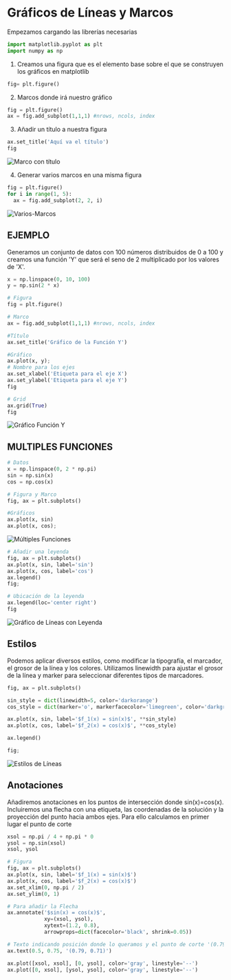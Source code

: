 # Gráficos de Líneas y Marcos

Empezamos cargando las librerías necesarias
``` python
import matplotlib.pyplot as plt
import numpy as np
```

1. Creamos una figura que es el elemento base sobre el que se construyen los gráficos en matplotlib
 ``` python
fig= plt.figure()
```
2. Marcos donde irá nuestro gráfico
```python
fig = plt.figure()
ax = fig.add_subplot(1,1,1) #nrows, ncols, index
```
3. Añadir un título a nuestra figura
 ```python
ax.set_title('Aquí va el título')
fig
```
![Marco con título](https://github.com/Antchica/Python/blob/main/Imagenes/Marco-con-titulo.png)

4. Generar varios marcos en una misma figura
```python
fig = plt.figure()
for i in range(1, 5):
  ax = fig.add_subplot(2, 2, i)
```
![Varios-Marcos](https://github.com/Antchica/Python/blob/main/Imagenes/Varios-marcos.png)

## **EJEMPLO**

Generamos un conjunto de datos con 100 números distribuidos de 0 a 100 y creamos una función 'Y' que será el seno de 2 multiplicado por los valores de 'X'.
```python
x = np.linspace(0, 10, 100)
y = np.sin(2 * x)

# Figura
fig = plt.figure()

# Marco
ax = fig.add_subplot(1,1,1) #nrows, ncols, index

#Título
ax.set_title('Gráfico de la Función Y')

#Gráfico
ax.plot(x, y);
# Nombre para los ejes
ax.set_xlabel('Etiqueta para el eje X')
ax.set_ylabel('Etiqueta para el eje Y')
fig

# Grid
ax.grid(True)
fig
```
![Gráfico Función Y](https://github.com/Antchica/Python/blob/main/Imagenes/Gr%C3%A1fico%20funci%C3%B3n%20Y.png)

## MULTIPLES FUNCIONES
```python
# Datos
x = np.linspace(0, 2 * np.pi)
sin = np.sin(x)
cos = np.cos(x)

# Figura y Marco
fig, ax = plt.subplots()

#Gráficos
ax.plot(x, sin)
ax.plot(x, cos);
```
![Múltiples Funciones](https://github.com/Antchica/Python/blob/main/Imagenes/Multiples%20Funciones.png)

```python
# Añadir una leyenda
fig, ax = plt.subplots()
ax.plot(x, sin, label='sin')
ax.plot(x, cos, label='cos')
ax.legend()
fig;

# Ubicación de la leyenda
ax.legend(loc='center right')
fig
```

![Gráfico de Líneas con Leyenda ](https://github.com/Antchica/Python/blob/main/Imagenes/Grafico%20de%20Lineas%20con%20leyenda.png)

## Estilos
Podemos aplicar diversos estilos, como modificar la tipografía, el marcador, el grosor de la línea y los colores. Utilizamos linewidth para ajustar el grosor de la línea y marker para seleccionar diferentes tipos de marcadores.

```python
fig, ax = plt.subplots()

sin_style = dict(linewidth=5, color='darkorange')
cos_style = dict(marker='o', markerfacecolor='limegreen', color='darkgreen')

ax.plot(x, sin, label='$f_1(x) = sin(x)$', **sin_style)
ax.plot(x, cos, label='$f_2(x) = cos(x)$', **cos_style)

ax.legend()

fig;
```

![Estilos de Líneas ](https://github.com/Antchica/Python/blob/main/Imagenes/Estilos.png)

## Anotaciones
Añadiremos anotaciones en los puntos de intersección donde sin(x)=cos(x). Incluiremos una flecha con una etiqueta, las coordenadas de la solución y la proyección del punto hacia ambos ejes. 
Para ello calculamos en primer lugar el punto de corte
```python
xsol = np.pi / 4 + np.pi * 0
ysol = np.sin(xsol)
xsol, ysol

# Figura
fig, ax = plt.subplots()
ax.plot(x, sin, label='$f_1(x) = sin(x)$')
ax.plot(x, cos, label='$f_2(x) = cos(x)$')
ax.set_xlim(0, np.pi / 2)
ax.set_ylim(0, 1)

# Para añadir la Flecha 
ax.annotate('$sin(x) = cos(x)$',
            xy=(xsol, ysol),
            xytext=(1.2, 0.8),
            arrowprops=dict(facecolor='black', shrink=0.05))

# Texto indicando posición donde lo queramos y el punto de corte '(0.79, 0.71)':
ax.text(0.5, 0.75, '(0.79, 0.71)')

ax.plot([xsol, xsol], [0, ysol], color='gray', linestyle='--')
ax.plot([0, xsol], [ysol, ysol], color='gray', linestyle='--')
```

